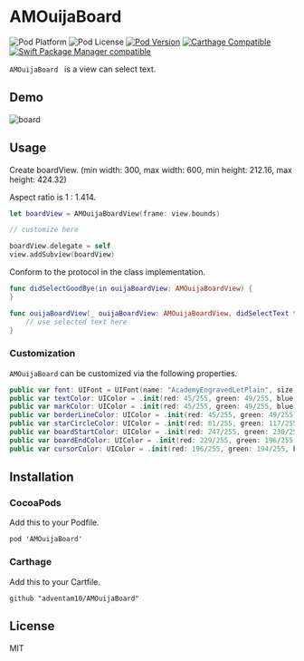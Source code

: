 # AMOuijaBoard

![Pod Platform](https://img.shields.io/cocoapods/p/AMOuijaBoard.svg?style=flat)
![Pod License](https://img.shields.io/cocoapods/l/AMOuijaBoard.svg?style=flat)
[![Pod Version](https://img.shields.io/cocoapods/v/AMOuijaBoard.svg?style=flat)](http://cocoapods.org/pods/AMOuijaBoard)
[![Carthage Compatible](https://img.shields.io/badge/Carthage-compatible-4BC51D.svg?style=flat)](https://github.com/Carthage/Carthage)
[![Swift Package Manager compatible](https://img.shields.io/badge/Swift%20Package%20Manager-compatible-brightgreen.svg)](https://github.com/apple/swift-package-manager)

`AMOuijaBoard ` is a view can select text.

## Demo

![board](https://user-images.githubusercontent.com/34936885/67257594-babb0a00-f4c7-11e9-98ba-32f18c7b2d9c.gif)

## Usage

Create boardView. (min width: 300, max width: 600, min height: 212.16, max height: 424.32)

Aspect ratio is 1 : 1.414.

```swift
let boardView = AMOuijaBoardView(frame: view.bounds)

// customize here

boardView.delegate = self
view.addSubview(boardView)
```

Conform to the protocol in the class implementation.

```swift
func didSelectGoodBye(in ouijaBoardView: AMOuijaBoardView) { 
}

func ouijaBoardView(_ ouijaBoardView: AMOuijaBoardView, didSelectText text: String)) { 
    // use selected text here
}
```

### Customization
`AMOuijaBoard` can be customized via the following properties.

```swift
public var font: UIFont = UIFont(name: "AcademyEngravedLetPlain", size: 15) ?? .systemFont(ofSize: 15)
public var textColor: UIColor = .init(red: 45/255, green: 49/255, blue: 56/255, alpha: 1.0)
public var markColor: UIColor = .init(red: 45/255, green: 49/255, blue: 56/255, alpha: 1.0)
public var borderLineColor: UIColor = .init(red: 45/255, green: 49/255, blue: 56/255, alpha: 1.0)
public var starCircleColor: UIColor = .init(red: 61/255, green: 117/255, blue: 93/255, alpha: 1.0)
public var boardStartColor: UIColor = .init(red: 247/255, green: 230/255, blue: 185/255, alpha: 1.0)
public var boardEndColor: UIColor = .init(red: 229/255, green: 196/255, blue: 141/255, alpha: 1.0)
public var cursorColor: UIColor = .init(red: 196/255, green: 194/255, blue: 195/255, alpha: 1.0)
```

## Installation

### CocoaPods

Add this to your Podfile.

```ogdl
pod 'AMOuijaBoard'
```

### Carthage

Add this to your Cartfile.

```ogdl
github "adventam10/AMOuijaBoard"
```

## License

MIT

